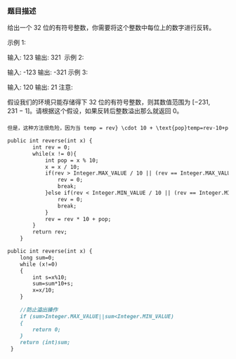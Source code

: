### 题目描述
给出一个 32 位的有符号整数，你需要将这个整数中每位上的数字进行反转。

示例 1:

输入: 123
输出: 321
 示例 2:

输入: -123
输出: -321
示例 3:

输入: 120
输出: 21
注意:

假设我们的环境只能存储得下 32 位的有符号整数，则其数值范围为 [−231,  231 − 1]。请根据这个假设，如果反转后整数溢出那么就返回 0。


###

```markdown
但是，这种方法很危险，因为当 temp = rev} \cdot 10 + \text{pop}temp=rev⋅10+pop 时会导致溢出。

public int reverse(int x) {
        int rev = 0;
        while(x != 0){
            int pop = x % 10;
            x = x / 10;
            if(rev > Integer.MAX_VALUE / 10 || (rev == Integer.MAX_VALUE / 10 && pop > Integer.MAX_VALUE % 10)){
                rev = 0;
                break;
            }else if(rev < Integer.MIN_VALUE / 10 || (rev == Integer.MIN_VALUE / 10 && x < Integer.MIN_VALUE % 10)){
                rev = 0;
                break;
            }
            rev = rev * 10 + pop;
        }
        return rev;
    }
```
```markdown
public int reverse(int x) {
    long sum=0;
	while (x!=0)
	{
		int s=x%10;
		sum=sum*10+s;
		x=x/10;
	}
	
	//防止溢出操作
	if (sum>Integer.MAX_VALUE||sum<Integer.MIN_VALUE)
	{
		return 0;
	}
	return (int)sum;
 }
```